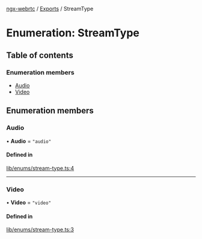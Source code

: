 [ngx-webrtc](https://github.com/lotterfriends/ngx-webrtc/tree/main/libs/ngx-webrtc/docs/README.md) / [Exports](https://github.com/lotterfriends/ngx-webrtc/tree/main/libs/ngx-webrtc/docs/modules.md) / StreamType

# Enumeration: StreamType

## Table of contents

### Enumeration members

- [Audio](https://github.com/lotterfriends/ngx-webrtc/tree/main/libs/ngx-webrtc/docs/enums/StreamType.md#audio)
- [Video](https://github.com/lotterfriends/ngx-webrtc/tree/main/libs/ngx-webrtc/docs/enums/StreamType.md#video)

## Enumeration members

### Audio

• **Audio** = `"audio"`

#### Defined in

[lib/enums/stream-type.ts:4](https://github.com/lotterfriends/video-chat/blob/a615e2f/libs/ngx-webrtc/src/lib/enums/stream-type.ts#L4)

___

### Video

• **Video** = `"video"`

#### Defined in

[lib/enums/stream-type.ts:3](https://github.com/lotterfriends/video-chat/blob/a615e2f/libs/ngx-webrtc/src/lib/enums/stream-type.ts#L3)
